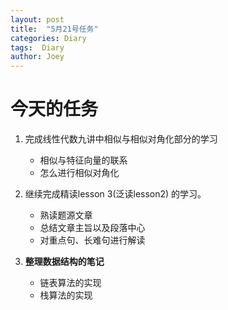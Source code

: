 ```yaml
---
layout: post
title:  "5月21号任务"
categories: Diary
tags:  Diary
author: Joey
---
```


# 今天的任务

1. 完成线性代数九讲中相似与相似对角化部分的学习

   * 相似与特征向量的联系
   * 怎么进行相似对角化
2. 继续完成精读lesson 3(泛读lesson2) 的学习。
   * 熟读题源文章
   * 总结文章主旨以及段落中心
   * 对重点句、长难句进行解读
3. **整理数据结构的笔记**
   * 链表算法的实现
   * 栈算法的实现

